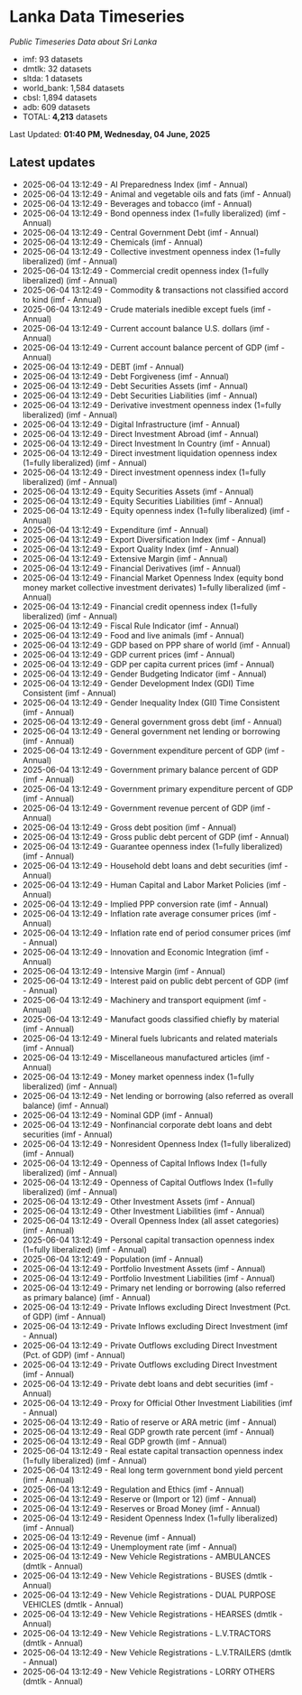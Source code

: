 # Lanka Data Timeseries
*Public Timeseries Data about Sri Lanka*

* imf: 93 datasets
* dmtlk: 32 datasets
* sltda: 1 datasets
* world_bank: 1,584 datasets
* cbsl: 1,894 datasets
* adb: 609 datasets
* TOTAL: **4,213** datasets

Last Updated: **01:40 PM, Wednesday, 04 June, 2025**

## Latest updates

* 2025-06-04 13:12:49 - AI Preparedness Index (imf - Annual)
* 2025-06-04 13:12:49 - Animal and vegetable oils and fats (imf - Annual)
* 2025-06-04 13:12:49 - Beverages and tobacco (imf - Annual)
* 2025-06-04 13:12:49 - Bond openness index (1=fully liberalized) (imf - Annual)
* 2025-06-04 13:12:49 - Central Government Debt (imf - Annual)
* 2025-06-04 13:12:49 - Chemicals (imf - Annual)
* 2025-06-04 13:12:49 - Collective investment openness index (1=fully liberalized) (imf - Annual)
* 2025-06-04 13:12:49 - Commercial credit openness index (1=fully liberalized) (imf - Annual)
* 2025-06-04 13:12:49 - Commodity & transactions not classified accord to kind (imf - Annual)
* 2025-06-04 13:12:49 - Crude materials inedible except fuels (imf - Annual)
* 2025-06-04 13:12:49 - Current account balance U.S. dollars (imf - Annual)
* 2025-06-04 13:12:49 - Current account balance percent of GDP (imf - Annual)
* 2025-06-04 13:12:49 - DEBT (imf - Annual)
* 2025-06-04 13:12:49 - Debt Forgiveness (imf - Annual)
* 2025-06-04 13:12:49 - Debt Securities Assets (imf - Annual)
* 2025-06-04 13:12:49 - Debt Securities Liabilities (imf - Annual)
* 2025-06-04 13:12:49 - Derivative investment openness index (1=fully liberalized) (imf - Annual)
* 2025-06-04 13:12:49 - Digital Infrastructure (imf - Annual)
* 2025-06-04 13:12:49 - Direct Investment Abroad (imf - Annual)
* 2025-06-04 13:12:49 - Direct Investment In Country (imf - Annual)
* 2025-06-04 13:12:49 - Direct investment liquidation openness index (1=fully liberalized) (imf - Annual)
* 2025-06-04 13:12:49 - Direct investment openness index (1=fully liberalized) (imf - Annual)
* 2025-06-04 13:12:49 - Equity Securities Assets (imf - Annual)
* 2025-06-04 13:12:49 - Equity Securities Liabilities (imf - Annual)
* 2025-06-04 13:12:49 - Equity openness index (1=fully liberalized) (imf - Annual)
* 2025-06-04 13:12:49 - Expenditure (imf - Annual)
* 2025-06-04 13:12:49 - Export Diversification Index (imf - Annual)
* 2025-06-04 13:12:49 - Export Quality Index (imf - Annual)
* 2025-06-04 13:12:49 - Extensive Margin (imf - Annual)
* 2025-06-04 13:12:49 - Financial Derivatives (imf - Annual)
* 2025-06-04 13:12:49 - Financial Market Openness Index (equity bond money market collective investment derivates) 1=fully liberalized (imf - Annual)
* 2025-06-04 13:12:49 - Financial credit openness index (1=fully liberalized) (imf - Annual)
* 2025-06-04 13:12:49 - Fiscal Rule Indicator (imf - Annual)
* 2025-06-04 13:12:49 - Food and live animals (imf - Annual)
* 2025-06-04 13:12:49 - GDP based on PPP share of world (imf - Annual)
* 2025-06-04 13:12:49 - GDP current prices (imf - Annual)
* 2025-06-04 13:12:49 - GDP per capita current prices (imf - Annual)
* 2025-06-04 13:12:49 - Gender Budgeting Indicator (imf - Annual)
* 2025-06-04 13:12:49 - Gender Development Index (GDI) Time Consistent (imf - Annual)
* 2025-06-04 13:12:49 - Gender Inequality Index (GII) Time Consistent (imf - Annual)
* 2025-06-04 13:12:49 - General government gross debt (imf - Annual)
* 2025-06-04 13:12:49 - General government net lending or borrowing (imf - Annual)
* 2025-06-04 13:12:49 - Government expenditure percent of GDP (imf - Annual)
* 2025-06-04 13:12:49 - Government primary balance percent of GDP (imf - Annual)
* 2025-06-04 13:12:49 - Government primary expenditure percent of GDP (imf - Annual)
* 2025-06-04 13:12:49 - Government revenue percent of GDP (imf - Annual)
* 2025-06-04 13:12:49 - Gross debt position (imf - Annual)
* 2025-06-04 13:12:49 - Gross public debt percent of GDP (imf - Annual)
* 2025-06-04 13:12:49 - Guarantee openness index (1=fully liberalized) (imf - Annual)
* 2025-06-04 13:12:49 - Household debt loans and debt securities (imf - Annual)
* 2025-06-04 13:12:49 - Human Capital and Labor Market Policies (imf - Annual)
* 2025-06-04 13:12:49 - Implied PPP conversion rate (imf - Annual)
* 2025-06-04 13:12:49 - Inflation rate average consumer prices (imf - Annual)
* 2025-06-04 13:12:49 - Inflation rate end of period consumer prices (imf - Annual)
* 2025-06-04 13:12:49 - Innovation and Economic Integration (imf - Annual)
* 2025-06-04 13:12:49 - Intensive Margin (imf - Annual)
* 2025-06-04 13:12:49 - Interest paid on public debt percent of GDP (imf - Annual)
* 2025-06-04 13:12:49 - Machinery and transport equipment (imf - Annual)
* 2025-06-04 13:12:49 - Manufact goods classified chiefly by material (imf - Annual)
* 2025-06-04 13:12:49 - Mineral fuels lubricants and related materials (imf - Annual)
* 2025-06-04 13:12:49 - Miscellaneous manufactured articles (imf - Annual)
* 2025-06-04 13:12:49 - Money market openness index (1=fully liberalized) (imf - Annual)
* 2025-06-04 13:12:49 - Net lending or borrowing (also referred as overall balance) (imf - Annual)
* 2025-06-04 13:12:49 - Nominal GDP (imf - Annual)
* 2025-06-04 13:12:49 - Nonfinancial corporate debt loans and debt securities (imf - Annual)
* 2025-06-04 13:12:49 - Nonresident Openness Index (1=fully liberalized) (imf - Annual)
* 2025-06-04 13:12:49 - Openness of Capital Inflows Index (1=fully liberalized) (imf - Annual)
* 2025-06-04 13:12:49 - Openness of Capital Outflows Index (1=fully liberalized) (imf - Annual)
* 2025-06-04 13:12:49 - Other Investment Assets (imf - Annual)
* 2025-06-04 13:12:49 - Other Investment Liabilities (imf - Annual)
* 2025-06-04 13:12:49 - Overall Openness Index (all asset categories) (imf - Annual)
* 2025-06-04 13:12:49 - Personal capital transaction openness index (1=fully liberalized) (imf - Annual)
* 2025-06-04 13:12:49 - Population (imf - Annual)
* 2025-06-04 13:12:49 - Portfolio Investment Assets (imf - Annual)
* 2025-06-04 13:12:49 - Portfolio Investment Liabilities (imf - Annual)
* 2025-06-04 13:12:49 - Primary net lending or borrowing (also referred as primary balance) (imf - Annual)
* 2025-06-04 13:12:49 - Private Inflows excluding Direct Investment (Pct. of GDP) (imf - Annual)
* 2025-06-04 13:12:49 - Private Inflows excluding Direct Investment (imf - Annual)
* 2025-06-04 13:12:49 - Private Outflows excluding Direct Investment (Pct. of GDP) (imf - Annual)
* 2025-06-04 13:12:49 - Private Outflows excluding Direct Investment (imf - Annual)
* 2025-06-04 13:12:49 - Private debt loans and debt securities (imf - Annual)
* 2025-06-04 13:12:49 - Proxy for Official Other Investment Liabilities (imf - Annual)
* 2025-06-04 13:12:49 - Ratio of reserve or ARA metric (imf - Annual)
* 2025-06-04 13:12:49 - Real GDP growth rate percent (imf - Annual)
* 2025-06-04 13:12:49 - Real GDP growth (imf - Annual)
* 2025-06-04 13:12:49 - Real estate capital transaction openness index (1=fully liberalized) (imf - Annual)
* 2025-06-04 13:12:49 - Real long term government bond yield percent (imf - Annual)
* 2025-06-04 13:12:49 - Regulation and Ethics (imf - Annual)
* 2025-06-04 13:12:49 - Reserve or (Import or 12) (imf - Annual)
* 2025-06-04 13:12:49 - Reserves or Broad Money (imf - Annual)
* 2025-06-04 13:12:49 - Resident Openness Index (1=fully liberalized) (imf - Annual)
* 2025-06-04 13:12:49 - Revenue (imf - Annual)
* 2025-06-04 13:12:49 - Unemployment rate (imf - Annual)
* 2025-06-04 13:12:49 - New Vehicle Registrations - AMBULANCES (dmtlk - Annual)
* 2025-06-04 13:12:49 - New Vehicle Registrations - BUSES (dmtlk - Annual)
* 2025-06-04 13:12:49 - New Vehicle Registrations - DUAL PURPOSE VEHICLES (dmtlk - Annual)
* 2025-06-04 13:12:49 - New Vehicle Registrations - HEARSES (dmtlk - Annual)
* 2025-06-04 13:12:49 - New Vehicle Registrations - L.V.TRACTORS (dmtlk - Annual)
* 2025-06-04 13:12:49 - New Vehicle Registrations - L.V.TRAILERS (dmtlk - Annual)
* 2025-06-04 13:12:49 - New Vehicle Registrations - LORRY OTHERS (dmtlk - Annual)